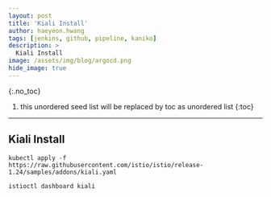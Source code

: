 ```yaml
---
layout: post
title: 'Kiali Install' 
author: haeyeon.hwang
tags: [jenkins, github, pipeline, kaniko]
description: >
  Kiali Install 
image: /assets/img/blog/argocd.png
hide_image: true
---
```



{:.no_toc}
1. this unordered seed list will be replaced by toc as unordered list
{:toc}

---

## Kiali Install

~~~console
kubectl apply -f https://raw.githubusercontent.com/istio/istio/release-1.24/samples/addons/kiali.yaml

istioctl dashboard kiali
~~~